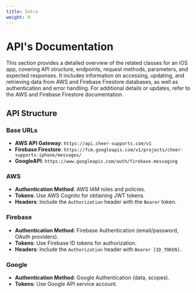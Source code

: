 ```yaml
---
title: Intro
weight: 0
---
```


# API's Documentation

This section provides a detailed overview of the related classes for an iOS app, covering API structure, endpoints, request methods, parameters, and expected responses. It includes information on accessing, updating, and retrieving data from AWS and Firebase Firestore databases, as well as authentication and error handling. For additional details or updates, refer to the AWS and Firebase Firestore documentation.

## API Structure

### Base URLs

- **AWS API Gateway**: `https://api.cheer-supports.com/v1`
- **Firebase Firestore**: `https://fcm.googleapis.com/v1/projects/cheer-supports-iphone/messages/`
- **GoogleAPI**: `https://www.googleapis.com/auth/firebase.messaging`

### AWS

- **Authentication Method**: AWS IAM roles and policies.
- **Tokens**: Use AWS Cognito for obtaining JWT tokens.
- **Headers**: Include the `Authorization` header with the `Bearer` token.

### Firebase

- **Authentication Method**: Firebase Authentication (email/password, OAuth providers).
- **Tokens**: Use Firebase ID tokens for authorization.
- **Headers**: Include the `Authorization` header with `Bearer [ID_TOKEN]`.

### Google

- **Authentication Method**: Google Authentication (data, scopes).
- **Tokens**: Use Google API service account.



